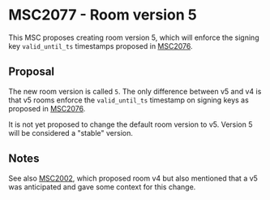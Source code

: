 # MSC2077 - Room version 5

This MSC proposes creating room version 5, which will enforce the signing key
`valid_until_ts` timestamps proposed in
[MSC2076](https://github.com/matrix-org/matrix-doc/issues/2076).

## Proposal

The new room version is called `5`. The only difference between v5 and v4 is
that v5 rooms enforce the `valid_until_ts` timestamp on signing keys as
proposed in [MSC2076](https://github.com/matrix-org/matrix-doc/issues/2076).

It is not yet proposed to change the default room version to v5. Version 5 will
be considered a "stable" version.

## Notes

See also [MSC2002](./2002-rooms-v4.md), which proposed room v4 but also
mentioned that a v5 was anticipated and gave some context for this change.
